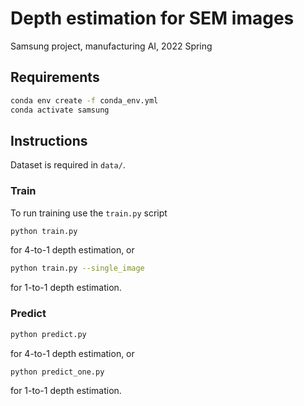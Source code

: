 # Depth estimation for SEM images

Samsung project, manufacturing AI, 2022 Spring

## Requirements

```sh
conda env create -f conda_env.yml
conda activate samsung
```


## Instructions
Dataset is required in `data/`.

### Train
To run training use the `train.py` script
```sh
python train.py
```
for 4-to-1 depth estimation, or
```sh
python train.py --single_image
```
for 1-to-1 depth estimation.

### Predict
```sh
python predict.py
```
for 4-to-1 depth estimation, or
```sh
python predict_one.py
```
for 1-to-1 depth estimation.